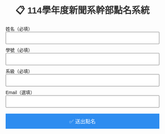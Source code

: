 <!DOCTYPE html>
<html lang="zh-Hant">
<head>
  <meta charset="UTF-8" />
  <meta name="viewport" content="width=device-width, initial-scale=1.0" />
  <title>114學年度新聞系幹部點名系統</title>
  <style>
    body { font-family: "微軟正黑體", sans-serif; max-width: 480px; margin: 2rem auto; padding: 1rem; }
    h1 { text-align: center; color: #333; }
    label { display: block; margin: 0.5rem 0 0.2rem; }
    input { width: 100%; padding: 0.5rem; font-size: 1rem; }
    button { margin-top: 1rem; padding: 0.7rem; width: 100%; font-size: 1rem; background: #2d8cf0; color: white; border: none; cursor: pointer; }
    .message { margin-top: 1rem; padding: 0.8rem; border-radius: 4px; font-size: 1rem; }
    .success { background: #e0f7ea; color: #2e7d32; }
    .duplicate { background: #fff3cd; color: #856404; }
  </style>
</head>
<body>
  <h1>📋 114學年度新聞系幹部點名系統</h1>
  <form id="attendanceForm">
    <label>姓名（必填）<input type="text" name="name" required /></label>
    <label>學號（必填）<input type="text" name="id" required /></label>
    <label>系級（必填）<input type="text" name="dept" required /></label>
    <label>Email（選填）<input type="email" name="email" /></label>
    <button type="submit">✅ 送出點名</button>
  </form>
  <div id="msg" class="message" style="display:none;"></div>

  <script>
    document.getElementById('attendanceForm').addEventListener('submit', async e => {
      e.preventDefault();
      const form = e.target;
      const data = {
        name: form.name.value.trim(),
        id: form.id.value.trim(),
        dept: form.dept.value.trim(),
        email: form.email.value.trim(),
      };
      const msgEl = document.getElementById('msg');
      msgEl.style.display = 'none';

      try {
        const res = await fetch('https://script.google.com/macros/s/AKfycbwkZDcBES6vR99B2sfw4L-OL4D0dwtMp2k-C_PgtXx5G_VQ/exec', {
          method: 'POST',
          contentType: 'application/json',
          body: JSON.stringify(data)
        });
        const result = await res.json();

        msgEl.style.display = 'block';
        if (result.status === 'success') {
          msgEl.textContent = '✅ 您已成功點名！';
          msgEl.className = 'message success';
          form.reset();
        } else {
          msgEl.textContent = '⚠️ ' + (result.message || '此姓名已完成點名');
          msgEl.className = 'message duplicate';
        }
      } catch (err) {
        msgEl.style.display = 'block';
        msgEl.textContent = '❌ 發生錯誤，請稍後再試。';
        msgEl.className = 'message duplicate';
      }
    });
  </script>
</body>
</html>
